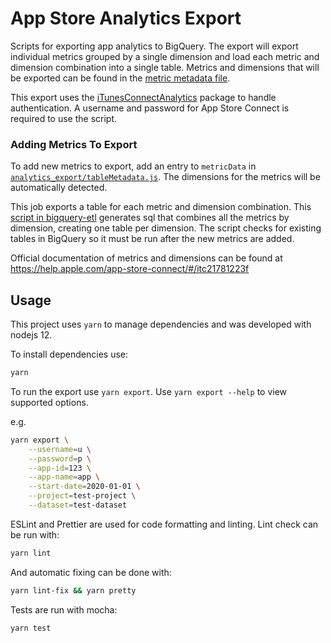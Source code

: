 # App Store Analytics Export

Scripts for exporting app analytics to BigQuery.
The export will export individual metrics grouped by a single dimension and load each
metric and dimension combination into a single table.
Metrics and dimensions that will be exported can be found in the 
[metric metadata file](analytics_export/tableMetadata.js).

This export uses the 
[iTunesConnectAnalytics](https://github.com/JanHalozan/iTunesConnectAnalytics) package to handle authentication.
A username and password for App Store Connect is required to use the script. 

### Adding Metrics To Export

To add new metrics to export, add an entry to `metricData` in
[`analytics_export/tableMetadata.js`](analytics_export/tableMetadata.js).
The dimensions for the metrics will be automatically detected.

This job exports a table for each metric and dimension combination.
This [script in bigquery-etl](https://github.com/mozilla/bigquery-etl/blob/master/script/marketing/generate_app_store_queries.py)
generates sql that combines all the metrics by dimension, creating one table per dimension.
The script checks for existing tables in BigQuery so it must be run after the new metrics are added.

Official documentation of metrics and dimensions can be found at 
https://help.apple.com/app-store-connect/#/itc21781223f

## Usage

This project uses `yarn` to manage dependencies and was developed with nodejs 12.

To install dependencies use:
```sh
yarn
```

To run the export use `yarn export`.  Use `yarn export --help` to view supported options.

e.g.
```sh
yarn export \
    --username=u \
    --password=p \
    --app-id=123 \
    --app-name=app \
    --start-date=2020-01-01 \
    --project=test-project \
    --dataset=test-dataset
```

ESLint and Prettier are used for code formatting and linting.
Lint check can be run with:
```sh
yarn lint
```
And automatic fixing can be done with:
```sh
yarn lint-fix && yarn pretty
```

Tests are run with mocha:
```sh
yarn test
```